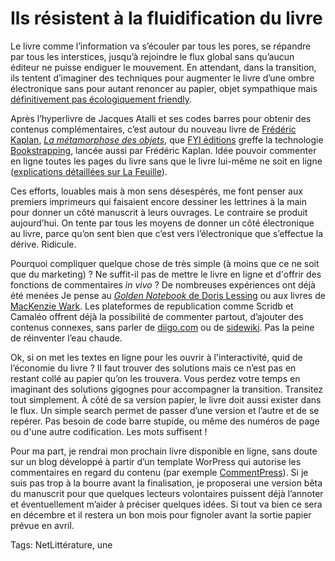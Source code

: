 # Ils résistent à la fluidification du livre

Le livre comme l’information va s’écouler par tous les pores, se répandre par tous les interstices, jusqu’à rejoindre le flux global sans qu’aucun éditeur ne puisse endiguer le mouvement. En attendant, dans la transition, ils tentent d’imaginer des techniques pour augmenter le livre d’une ombre électronique sans pour autant renoncer au papier, objet sympathique mais [définitivement pas écologiquement friendly](http://blog.tcrouzet.com/2009/07/17/apres-la-presse-cest-ledition-qui-meurt/).<span id="more-11840"></span>

Après l’hyperlivre de Jacques Atalli et ses codes barres pour obtenir des contenus complémentaires, c’est autour du nouveau livre de [Frédéric Kaplan](http://www.fkaplan.com), [*La métamorphose des objets*](http://www.scribd.com/doc/22052708/La-metamorphose-des-objets), que [FYI éditions](http://fypeditions.com/) greffe la technologie [Bookstrapping](http://www.bookstrapping.com/fr), lancée aussi par Frédéric Kaplan. Idée pouvoir commenter en ligne toutes les pages du livre sans que le livre lui-même ne soit en ligne ([explications détaillées sur La Feuille](http://lafeuille.homo-numericus.net/2009/11/bookstrapping-capturer-les-commentaires-de-livres.html)).

Ces efforts, louables mais à mon sens désespérés, me font penser aux premiers imprimeurs qui faisaient encore dessiner les lettrines à la main pour donner un côté manuscrit à leurs ouvrages. Le contraire se produit aujourd’hui. On tente par tous les moyens de donner un côté électronique au livre, parce qu’on sent bien que c’est vers l’électronique que s’effectue la dérive. Ridicule.

Pourquoi compliquer quelque chose de très simple (à moins que ce ne soit que du marketing) ? Ne suffit-il pas de mettre le livre en ligne et d'offrir des fonctions de commentaires *in vivo* ? De nombreuses expériences ont déjà été menées Je pense au [*Golden Notebook* de Doris Lessing](http://thegoldennotebook.org/) ou aux livres de [MacKenzie Wark](http://blog.tcrouzet.com/tag/wark/). Les plateformes de republication comme Scridb et Camaléo offrent déjà la possibilité de commenter partout, d’ajouter des contenus connexes, sans parler de [diigo.com](http://diigo.com) ou de [sidewiki](http://www.google.com/sidewiki). Pas la peine de réinventer l’eau chaude.

Ok, si on met les textes en ligne pour les ouvrir à l'interactivité, quid de l’économie du livre ? Il faut trouver des solutions mais ce n’est pas en restant collé au papier qu’on les trouvera. Vous perdez votre temps en imaginant des solutions gigognes pour accompagner la transition. Transitez tout simplement. À côté de sa version papier, le livre doit aussi exister dans le flux. Un simple search permet de passer d’une version et l’autre et de se repérer. Pas besoin de code barre stupide, ou même des numéros de page ou d'une autre codification. Les mots suffisent !

Pour ma part, je rendrai mon prochain livre disponible en ligne, sans doute sur un blog développé à partir d’un template WorPress qui autorise les commentaires en regard du contenu (par exemple [CommentPress](http://www.futureofthebook.org/commentpress/)). Si je suis pas trop à la bourre avant la finalisation, je proposerai une version bêta du manuscrit pour que quelques lecteurs volontaires puissent déjà l’annoter et éventuellement m’aider à préciser quelques idées. Si tout va bien ce sera en décembre et il restera un bon mois pour fignoler avant la sortie papier prévue en avril.

Tags: NetLittérature, une